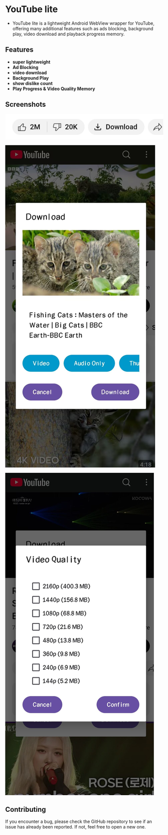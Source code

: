 YouTube lite
============

* YouTube lite is a lightweight Android WebView wrapper for YouTube, offering many additional features such as ads blocking, background play, video download and playback progress memory.
  
  

## Features

* **super lightweight**
* **Ad Blocking**
* **video download**
* **Background Play**
* **show dislike count**
* **Play Progress & Video Quality Memory**
  
  

## Screenshots

![](https://github.com/HydeYYHH/YouTube-lite/blob/main/fastlane/metadata/android/en-US/images/screenshot1.jpg)

![](https://github.com/HydeYYHH/YouTube-lite/blob/main/fastlane/metadata/android/en-US/images/screenshot2.jpg)

![](https://github.com/HydeYYHH/YouTube-lite/blob/main/fastlane/metadata/android/en-US/images/screenshot3.jpg)





## Contributing

If you encounter a bug, please check the GitHub repository to see if an issue has already been reported. If not, feel free to open a new one.
